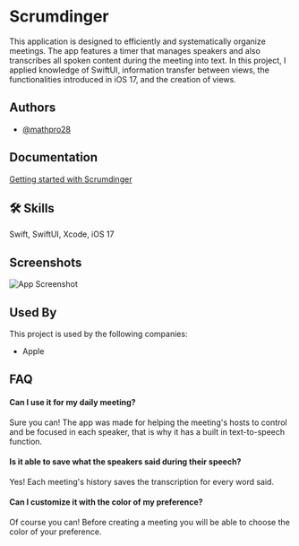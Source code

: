 
# Scrumdinger

This application is designed to efficiently and systematically organize meetings. The app features a timer that manages speakers and also transcribes all spoken content during the meeting into text. In this project, I applied knowledge of SwiftUI, information transfer between views, the functionalities introduced in iOS 17, and the creation of views.


## Authors

- [@mathpro28](https://github.com/mathpro28)


## Documentation

[Getting started with Scrumdinger](https://developer.apple.com/tutorials/app-dev-training/getting-started-with-scrumdinger)


## 🛠 Skills
Swift, SwiftUI, Xcode, iOS 17


## Screenshots

![App Screenshot](https://via.placeholder.com/468x300?text=App+Screenshot+Here)


## Used By

This project is used by the following companies:

- Apple


## FAQ

#### Can I use it for my daily meeting?

Sure you can! The app was made for helping the meeting's hosts to control and be focused in each speaker, that is why it has a built in text-to-speech function.

#### Is it able to save what the speakers said during their speech?

Yes!  Each meeting's history saves the transcription for every word said.

#### Can I customize it with the color of my preference?

Of course you can! Before creating a meeting you will be able to choose the color of your preference.

